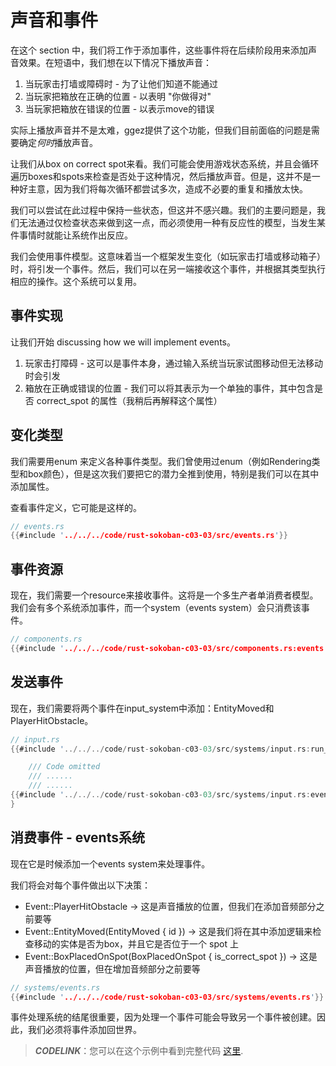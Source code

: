 # 声音和事件

在这个 section 中，我们将工作于添加事件，这些事件将在后续阶段用来添加声音效果。在短语中，我们想在以下情况下播放声音：

1. 当玩家击打墙或障碍时 - 为了让他们知道不能通过
2. 当玩家把箱放在正确的位置 - 以表明 "你做得对"
3. 当玩家把箱放在错误的位置 - 以表示move的错误

实际上播放声音并不是太难，ggez提供了这个功能，但我们目前面临的问题是需要确定*何时*播放声音。

让我们从box on correct spot来看。我们可能会使用游戏状态系统，并且会循环遍历boxes和spots来检查是否处于这种情况，然后播放声音。但是，这并不是一种好主意，因为我们将每次循环都尝试多次，造成不必要的重复和播放太快。

我们可以尝试在此过程中保持一些状态，但这并不感兴趣。我们的主要问题是，我们无法通过仅检查状态来做到这一点，而必须使用一种有反应性的模型，当发生某件事情时就能让系统作出反应。

我们会使用事件模型。这意味着当一个框架发生变化（如玩家击打墙或移动箱子）时，将引发一个事件。然后，我们可以在另一端接收这个事件，并根据其类型执行相应的操作。这个系统可以复用。

## 事件实现

让我们开始 discussing how we will implement events。

1.  玩家击打障碍 - 这可以是事件本身，通过输入系统当玩家试图移动但无法移动时会引发
2.  箱放在正确或错误的位置 - 我们可以将其表示为一个单独的事件，其中包含是否 correct_spot 的属性（我稍后再解释这个属性）

## 变化类型

我们需要用enum 来定义各种事件类型。我们曾使用过enum（例如Rendering类型和box颜色），但是这次我们要把它的潜力全推到使用，特别是我们可以在其中添加属性。

查看事件定义，它可能是这样的。

```rust
// events.rs
{{#include '../../../code/rust-sokoban-c03-03/src/events.rs'}}
```

## 事件资源

现在，我们需要一个resource来接收事件。这将是一个多生产者单消费者模型。我们会有多个系统添加事件，而一个system（events system）会只消费该事件。

```rust
// components.rs
{{#include '../../../code/rust-sokoban-c03-03/src/components.rs:events'}}
```

## 发送事件

现在，我们需要将两个事件在input_system中添加：EntityMoved和PlayerHitObstacle。

```rust
// input.rs
{{#include '../../../code/rust-sokoban-c03-03/src/systems/input.rs:run_input}}

    /// Code omitted
    /// ......
    /// ......
{{#include '../../../code/rust-sokoban-c03-03/src/systems/input.rs:event_add}}
}
```

## 消费事件 - events系统

现在它是时候添加一个events system来处理事件。

我们将会对每个事件做出以下决策：

*   Event::PlayerHitObstacle -> 这是声音播放的位置，但我们在添加音频部分之前要等
*   Event::EntityMoved(EntityMoved { id }) -> 这是我们将在其中添加逻辑来检查移动的实体是否为box，并且它是否位于一个 spot 上
*   Event::BoxPlacedOnSpot(BoxPlacedOnSpot { is_correct_spot }) -> 这是声音播放的位置，但在增加音频部分之前要等

```rust
// systems/events.rs
{{#include '../../../code/rust-sokoban-c03-03/src/systems/events.rs'}}
```

事件处理系统的结尾很重要，因为处理一个事件可能会导致另一个事件被创建。因此，我们必须将事件添加回世界。

> ***CODELINK***：您可以在这个示例中看到完整代码 [这里](https://github.com/iolivia/rust-sokoban/tree/master/code/rust-sokoban-c03-03).